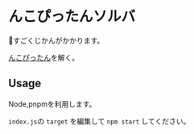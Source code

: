 # んこぴったんソルバ

🚧すごくじかんがかかります。

[んこぴったん](https://ksym.jp/nkopi/)を解く。

## Usage

Node,pnpmを利用します。

`index.js`の `target` を編集して `npm start` してください。
